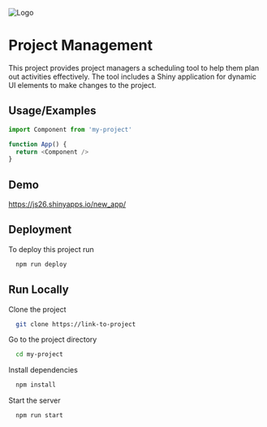 
![Logo](https://dev-to-uploads.s3.amazonaws.com/uploads/articles/th5xamgrr6se0x5ro4g6.png)


# Project Management

This project provides project managers a scheduling tool to help them plan out activities effectively. The tool includes a Shiny application for dynamic UI elements to make changes to the project.
## Usage/Examples

```javascript
import Component from 'my-project'

function App() {
  return <Component />
}
```


## Demo

https://js26.shinyapps.io/new_app/


## Deployment

To deploy this project run

```bash
  npm run deploy
```


## Run Locally

Clone the project

```bash
  git clone https://link-to-project
```

Go to the project directory

```bash
  cd my-project
```

Install dependencies

```bash
  npm install
```

Start the server

```bash
  npm run start
```

